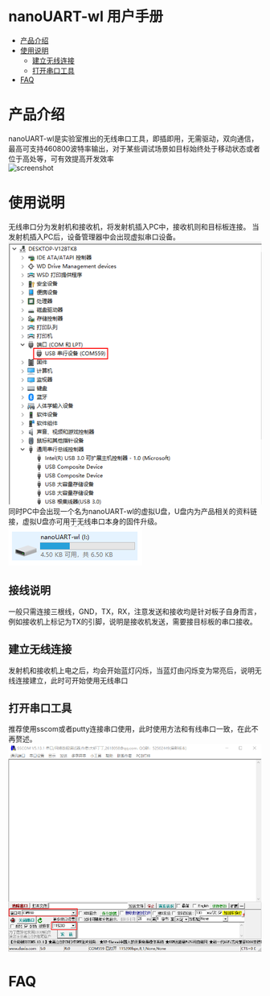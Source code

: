 # nanoUART-wl 用户手册
* [产品介绍](#产品介绍) 
* [使用说明](#使用说明)
    * [建立无线连接](#建立无线连接)
	* [打开串口工具](#打开串口工具)
* [FAQ](#faq)
	
# 产品介绍
nanoUART-wl是实验室推出的无线串口工具，即插即用，无需驱动，双向通信，最高可支持460800波特率输出，对于某些调试场景如目标始终处于移动状态或者位于高处等，可有效提高开发效率  
![screenshot](https://github.com/wuxx/nanoUART-wl/blob/master/doc/nanoUART-wl.jpg)

# 使用说明
无线串口分为发射机和接收机，将发射机插入PC中，接收机则和目标板连接。 
当发射机插入PC后，设备管理器中会出现虚拟串口设备。  
![usb_cdc_device](https://github.com/wuxx/nanoUART-wl/blob/master/doc/usb_cdc_device.png)  
同时PC中会出现一个名为nanoUART-wl的虚拟U盘，U盘内为产品相关的资料链接，虚拟U盘亦可用于无线串口本身的固件升级。  
![disk](https://github.com/wuxx/nanoUART-wl/blob/master/doc/disk.png)
## 接线说明
一般只需连接三根线，GND，TX，RX，注意发送和接收均是针对板子自身而言，例如接收机上标记为TX的引脚，说明是接收机发送，需要接目标板的串口接收。  

## 建立无线连接
发射机和接收机上电之后，均会开始蓝灯闪烁，当蓝灯由闪烁变为常亮后，说明无线连接建立，此时可开始使用无线串口  
## 打开串口工具
推荐使用sscom或者putty连接串口使用，此时使用方法和有线串口一致，在此不再赘述。  
![sscom](https://github.com/wuxx/nanoUART-wl/blob/master/doc/sscom.png)
# FAQ
